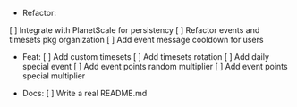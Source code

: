 - Refactor:

[ ] Integrate with PlanetScale for persistency
[ ] Refactor events and timesets pkg organization
[ ] Add event message cooldown for users

- Feat:
[ ] Add custom timesets
[ ] Add timesets rotation
[ ] Add daily special event
[ ] Add event points random multiplier
[ ] Add event points special multiplier

- Docs:
[ ] Write a real README.md